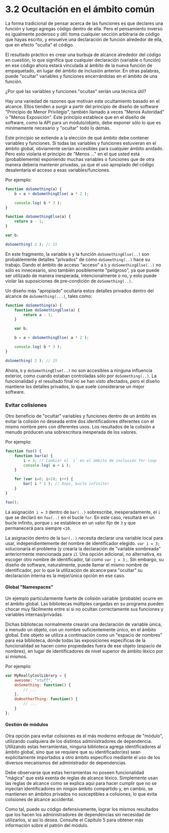 # 3.2 Ocultación en el ámbito común

La forma tradicional de pensar acerca de las funciones es que declares una función y luego agregas código dentro de ella. Pero el pensamiento inverso es igualmente poderoso y útil: toma cualquier sección arbitraria de código que hayas escrito, y envuelve una declaración de función alrededor de ella, que en efecto "oculta" el código.

El resultado práctico es crear una burbuja de alcance alrededor del código en cuestión, lo que significa que cualquier declaración \(variable o función\) en ese código ahora estará vinculada al ámbito de la nueva función de empaquetado, en lugar del ámbito de inclusión anterior. En otras palabras, puede "ocultar" variables y funciones encerrándolas en el ámbito de una función.

¿Por qué las variables y funciones "ocultas" serían una técnica útil?

Hay una variedad de razones que motivan este ocultamiento basado en el alcance. Ellos tienden a surgir a partir del principio de diseño de software "Principio de Menor Privilegio", también llamado a veces "Menos Autoridad" o "Menos Exposición". Este principio establece que en el diseño de software, como la API para un módulo/objeto, debe exponer sólo lo que es mínimamente necesario y "ocultar" todo lo demás.

Este principio se extiende a la elección de qué ámbito debe contener variables y funciones. Si todas las variables y funciones estuvieran en el ámbito global, obviamente serían accesibles para cualquier ámbito anidado. Pero esto violaría el principio de "Menos ..." en el que usted está \(probablemente\) exponiendo muchas variables o funciones que de otra manera debería mantener privadas, ya que el uso apropiado del código desalentaría el acceso a esas variables/funciones.

Por ejemplo:

```js
function doSomething(a) {
	b = a + doSomethingElse( a * 2 );

	console.log( b * 3 );
}

function doSomethingElse(a) {
	return a - 1;
}

var b;

doSomething( 2 ); // 15
```

En este fragmento, la variable `b` y la función `doSomethingElse(..)` son probablemente detalles "privados" de cómo `doSomething(..)` hace su trabajo. Dando el ámbito de acceso "acceso" a `b` y `doSomethingElse(..)` no sólo es innecesario, sino también posiblemente "peligroso", ya que puede ser utilizado de manera inesperada, intencionalmente o no, y esto puede violar las suposiciones de pre-condición de `doSomething(..)`.

Un diseño más "apropiado" ocultaría estos detalles privados dentro del alcance de `doSomething(...)`, tales como:

```js
function doSomething(a) {
	function doSomethingElse(a) {
		return a - 1;
	}

	var b;

	b = a + doSomethingElse( a * 2 );

	console.log( b * 3 );
}

doSomething( 2 ); // 15
```

Ahora, `b` y `doSomethingElse(..)` no son accesibles a ninguna influencia exterior, como cuando estaban controladas sólo por `doSomething(..)`. La funcionalidad y el resultado final no se han visto afectados, pero el diseño mantiene los detalles privados, lo que suele considerarse un mejor software.

### Evitar colisiones

Otro beneficio de "ocultar" variables y funciones dentro de un ámbito es evitar la colisión no deseada entre dos identificadores diferentes con el mismo nombre pero con diferentes usos. Los resultados de la colisión a menudo producen una sobrescritura inesperada de los valores.

Por ejemplo:

```js
function foo() {
	function bar(a) {
		i = 3; // Cambiar el `i` en el ámbito de inclusión for-loop
		console.log( a + i );
	}

	for (var i=0; i<10; i++) {
		bar( i * 2 ); // Oops, bucle infinito!
	}
}

foo();
```

La asignación` i = 3` dentro de `bar(..)` sobrescribe, inesperadamente, el `i` que se declaró en `foo(..)` en el bucle `for`. En este caso, resultará en un bucle infinito, porque `i` se establece en un valor fijo de `3` y que permanecerá para siempre `<10`.

La asignación dentro de la `bar(..)` necesita declarar una variable local para usar, independientemente del nombre de identificador elegido. `var i = 3;` solucionaría el problema \(y crearía la declaración de "variable sombreada" anteriormente mencionada para `i`\). Una opción adicional, no alternativa, es escoger otro nombre de identificador, tal como `var j = 3` ;. Sin embargo, su diseño de software, naturalmente, puede llamar el mismo nombre de identificador, por lo que la utilización de alcance para "ocultar" su declaración interna es la mejor/única opción en ese caso.

#### Global "Namespaces"

Un ejemplo particularmente fuerte de colisión variable \(probable\) ocurre en el ámbito global. Las bibliotecas múltiples cargadas en su programa pueden chocar muy fácilmente entre sí si no ocultan correctamente sus funciones y variables internas/privadas.

Dichas bibliotecas normalmente crearán una declaración de variable única, a menudo un objeto, con un nombre suficientemente único, en el ámbito global. Este objeto se utiliza a continuación como un "espacio de nombres" para esa biblioteca, donde todas las exposiciones específicas de la funcionalidad se hacen como propiedades fuera de ese objeto \(espacio de nombres\), en lugar de identificadores de nivel superior de ámbito léxico por sí mismos.

Por ejemplo:

```js
var MyReallyCoolLibrary = {
	awesome: "stuff",
	doSomething: function() {
		// ...
	},
	doAnotherThing: function() {
		// ...
	}
};
```

#### Gestión de módulos

Otra opción para evitar colisiones es el más moderno enfoque de "módulo", utilizando cualquiera de los distintos administradores de dependencia. Utilizando estas herramientas, ninguna biblioteca agrega identificadores al ámbito global, sino que se requiere que su identificador\(es\) sean explícitamente importados a otro ámbito específico mediante el uso de los diversos mecanismos del administrador de dependencias.

Debe observarse que estas herramientas no poseen funcionalidad "mágica" que está exenta de reglas de alcance léxico. Simplemente usan las reglas de alcance como se explica aquí para hacer cumplir que no se inyectan identificadores en ningún ámbito compartido y, en cambio, se mantienen en ámbitos privados no susceptibles a colisiones, lo que evita colisiones de alcance accidental.

Como tal, puede su código defensivamente, lograr los mismos resultados que los hacen los administradores de dependencias  sin necesidad de utilizarlos, si así lo desea. Consulte el Capítulo 5 para obtener más información sobre el patrón del módulo.

